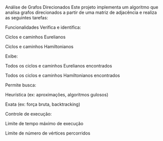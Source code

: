 Análise de Grafos Direcionados
Este projeto implementa um algoritmo que analisa grafos direcionados a partir de uma matriz de adjacência e realiza as seguintes tarefas:

Funcionalidades
Verifica e identifica:

Ciclos e caminhos Eurelianos

Ciclos e caminhos Hamiltonianos

Exibe:

Todos os ciclos e caminhos Eurelianos encontrados

Todos os ciclos e caminhos Hamiltonianos encontrados

Permite busca:

Heurística (ex: aproximações, algoritmos gulosos)

Exata (ex: força bruta, backtracking)

Controle de execução:

Limite de tempo máximo de execução

Limite de número de vértices percorridos

